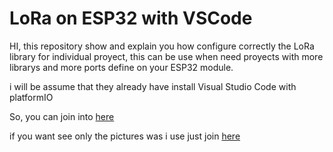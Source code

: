 # LoRa on ESP32 with VSCode

HI, this repository show and explain you how configure correctly the LoRa library for individual proyect, this can be use when
need proyects with more librarys and more ports define on your ESP32 module.

i will be assume that they already have install Visual Studio Code with platformIO

So, you can join into [here](https://github.com/Estraus96/LoRa-ESP-IDF-VSCode/blob/master/Configuration.md)

if you want see only the pictures was i use just join [here](https://github.com/Estraus96/Prueba-ESP32/tree/master/Pictures)
